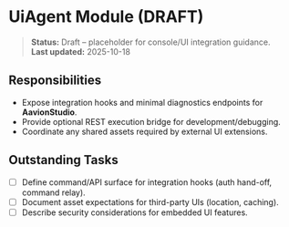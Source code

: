 # UiAgent Module (DRAFT)

> **Status:** Draft – placeholder for console/UI integration guidance.  
> **Last updated:** 2025-10-18

## Responsibilities
- Expose integration hooks and minimal diagnostics endpoints for **AavionStudio**.
- Provide optional REST execution bridge for development/debugging.
- Coordinate any shared assets required by external UI extensions.

## Outstanding Tasks
- [ ] Define command/API surface for integration hooks (auth hand-off, command relay).
- [ ] Document asset expectations for third-party UIs (location, caching).
- [ ] Describe security considerations for embedded UI features.
